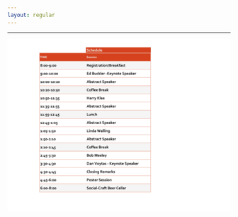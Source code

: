 ```yaml
---
layout: regular
---
```




<hr style="clear: both;" />

<img src="/img/MUPRS2018schedule.jpg" style="max-width:100%"/>
